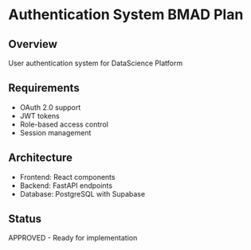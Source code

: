 # Authentication System BMAD Plan

## Overview
User authentication system for DataScience Platform

## Requirements
- OAuth 2.0 support
- JWT tokens
- Role-based access control
- Session management

## Architecture
- Frontend: React components
- Backend: FastAPI endpoints
- Database: PostgreSQL with Supabase

## Status
APPROVED - Ready for implementation